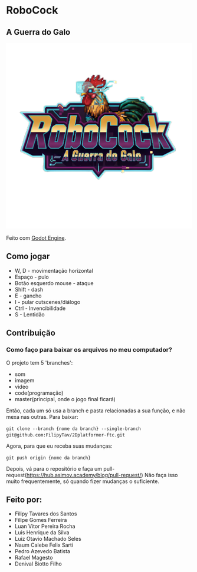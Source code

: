 # RoboCock

## A Guerra do Galo

![Logo](./code/assets/cutscenes/icon.png.png) 

Feito com [Godot Engine](https://godotengine.org/).

## Como jogar

* W, D - movimentação horizontal
* Espaço - pulo
* Botão esquerdo mouse - ataque
* Shift - dash
* E - gancho
* I - pular cutscenes/diálogo
* Ctrl - Invencibilidade
* S - Lentidão

## Contribuição

### Como faço para baixar os arquivos no meu computador?

O projeto tem 5 'branches':
- som
- imagem
- video
- code(programação)
- master(principal, onde o jogo final ficará)

Então, cada um só usa a branch e pasta relacionadas a sua função, e não mexa nas outras.
Para  baixar:

`git clone --branch {nome da branch} --single-branch git@github.com:FilipyTav/2Dplatformer-ftc.git`

Agora, para que eu receba suas mudanças:

`git push origin {nome da branch}`

Depois, vá para o repositório e faça um pull-request(https://hub.asimov.academy/blog/pull-request/)
Não faça isso muito frequentemente, só quando fizer mudanças o suficiente.

## Feito por:

- Filipy Tavares dos Santos
- Filipe Gomes Ferreira
- Luan Vitor Pereira Rocha
- Luis Henrique da Silva
- Luiz Otavio Machado Seles
- Naum Calebe Felix Sarti
- Pedro Azevedo Batista
- Rafael Magesto
- Denival Biotto Filho
